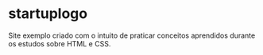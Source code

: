 # startuplogo
Site exemplo criado com o intuito de praticar conceitos aprendidos durante os estudos sobre HTML e CSS.
